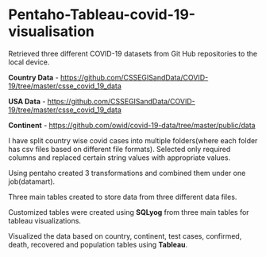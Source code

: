 # Pentaho-Tableau-covid-19-visualisation

Retrieved three different COVID-19 datasets from Git Hub repositories to the local device.

**Country Data** - https://github.com/CSSEGISandData/COVID-19/tree/master/csse_covid_19_data

**USA Data** - https://github.com/CSSEGISandData/COVID-19/tree/master/csse_covid_19_data

**Continent** - https://github.com/owid/covid-19-data/tree/master/public/data


I have split country wise covid cases into multiple folders(where each folder has csv files based on different file formats). Selected only required columns and replaced certain string values with appropriate values.

Using pentaho created 3 transformations and combined them under one job(datamart).

Three main tables created to store data from three different data files.

Customized tables were created using **SQLyog** from three main tables for tableau visualizations. 

Visualized the data based on country, continent, test cases, confirmed, death, recovered and population tables using **Tableau**.
